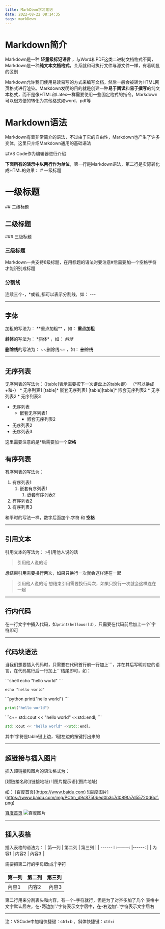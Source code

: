 ```yaml
---
title: MarkDown学习笔记
date: 2022-08-22 08:14:35
tags: markDown
---
```


<!-- ## 本篇博客用来记录工作中常用的git指令 -->

# Markdown简介

Markdown是一种 **轻量级标记语言** ，与Word和PDF这类二进制文档格式不同，Markdown是一种**纯文本文档格式**，关系就和可执行文件与源文件一样，有着明显的区别
<!-- more -->

Markdown允许我们使用易读易写的方式来编写文档，然后一般会被转为HTML网页格式进行渲染。Markdown发明的目的就是创建一种**易于阅读**和**易于撰写**的纯文本格式，而不是像HTML和Latex一样需要使用一些固定格式的指令。Markdown可以很方便的转化为其他格式如word、pdf等

# Markdown语法
Markdown有着非常简介的语法，不过由于它的自由性，Markdown也产生了许多变体，这里只介绍Markdown通用的基础语法

以VS Code作为编辑器进行介绍

**下面所有的演示中以两行作为单位**，第一行是Markdown语法，第二行是实际转化成HTML的效果：
\# 一级标题
# 一级标题

\## 二级标题
## 二级标题

\### 三级标题
### 三级标题

Markdown一共支持6级标题，在用标题的语法时要注意#后需要加一个空格字符才能识别成标题

### 分割线
连续三个-，*或者_都可以表示分割线，如：
\-\-\-

---
## 字体
加粗的写法为：  \*\*重点加粗\*\* ，如：
**重点加粗**

**斜体**的写法为：  \*斜体\* ，如：
*斜体*

**删除线**的写法为：  \~\~删除线\~\~ ，如：
~~删除线~~

---

## 无序列表
无序列表的写法为：（[table]表示需要按下一次键盘上的table键）
（*可以换成+和-）
\* 无序列表1
[table]\* 嵌套无序列表1
[table][table]\* 嵌套无序列表2
\* 无序列表2
\* 无序列表3  
* 无序列表
  - 嵌套无序列表1
    +  嵌套无序列表2
* 无序列表2
* 无序列表3
  
这里需要注意的是\*后需要加一个**空格**

## 有序列表
有序列表的写法为：
1. 有序列表1
   1. 嵌套有序列表1
      1. 嵌套有序列表2
2. 有序列表2
3. 有序列表3

和平时的写法一样，数字后面加个.字符 和 **空格**

---
## 引用文本
引用文本的写法为：
\>引用他人说的话
>引用他人说的话

想结束引用需要换行两次，如果只换行一次就会这样连在一起
>引用他人说的话
想结束引用需要换行两次，如果只换行一次就会这样连在一起
---

## 行内代码

在一行文字中插入代码，如`print(helloworld)`，只需要在代码前后加上一个\`字符即可

---
## 代码块语法
当我们想要插入代码时，只需要在代码首行前一行加上\`\`\`，并在其后写明对应的语言，在代码尾行后一行加上\`\`\`结尾即可，如：

\```shell
echo "hello world"
\```

```shell
echo "hello world"
```

\```python
print("hello world")
\```

```python
print("hello world")
```

\```c++ 
std::cout << "hello world" <<std::endl;
\```

```c++
std::cout << "hello world" <<std::endl;
```
其中`字符是table键上边，1键左边的按键打出来的

---
## 超链接与插入图片
插入超链接和图片的语法格式为：

\[超链接名称](链接地址)
\!\[图片提示语](图片地址)

如：
\[百度首页\](https://www.baidu.com)
\!\[百度图片\](https://www.baidu.com/img/PCtm_d9c8750bed0b3c7d089fa7d55720d6cf.png)

[百度首页](https://www.baidu.com)
![百度图片](https://www.baidu.com/img/PCtm_d9c8750bed0b3c7d089fa7d55720d6cf.png)

---
## 插入表格
插入表格的语法为：
| 第一列 | 第二列 | 第三列 |
| \-\-\-\-\-\- l :\-\-\-\-\-\-: |\-\-\-\-\-\-: |
| 內容1  | 内容2  | 內容3  |

需要把第二行的字母l改成'|'字符

| 第一列 | 第二列 | 第三列 |
| ------ | :----: | -----: |
| 內容1  | 内容2  |  內容3 |

第二行用来分割表头和内容，有一个-字符就行，但是为了对齐多加了几个
表格中文字默认居左，在-两边加':'字符表示文字居中，在-右边加':'字符表示文字居右

---
注：VSCode中加粗快捷键：ctrl+b ，斜体快捷键：ctrl+i
<!-- 一级标题
=======
二级标题
---- -->
<!-- \$f(x) = sin(x) + 12\$
$f(x) = sin(x) + 12$ -->